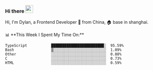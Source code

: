 ### Hi there <img src="https://media.giphy.com/media/hvRJCLFzcasrR4ia7z/giphy.gif" width="25px">

<!-- ![visitors](https://visitor-badge.glitch.me/badge?page_id=dislfyer.dislfyer) --!>

Hi, I'm Dylan, a Frontend Developer 🚀 from China, 🏠 base in shanghai.
<br/>
<br/>

📊 **This Week I Spent My Time On:**


<!--START_SECTION:waka-->

```text
TypeScript           ████████████████████████░  95.59%
Bash                 ▒░░░░░░░░░░░░░░░░░░░░░░░░  1.09%
Other                ░░░░░░░░░░░░░░░░░░░░░░░░░  0.88%
C                    ░░░░░░░░░░░░░░░░░░░░░░░░░  0.73%
HTML                 ░░░░░░░░░░░░░░░░░░░░░░░░░  0.59%
```

<!--END_SECTION:waka-->

<!--
**About Me:**
 -->
